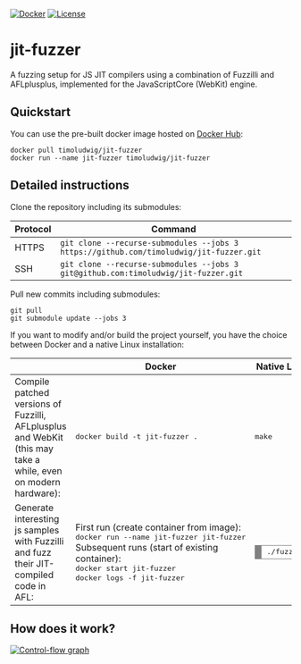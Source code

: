 [![Docker](https://img.shields.io/badge/DockerHub-timoludwig%2Fjit--fuzzer-blue?logo=docker)](https://hub.docker.com/repository/docker/timoludwig/jit-fuzzer)
[![License](https://img.shields.io/badge/License-GPL%203.0-green.svg)](https://opensource.org/licenses/GPL-3.0)
<!--[![Docker Image Size](https://img.shields.io/docker/image-size/timoludwig/jit-fuzzer/latest)](https://hub.docker.com/repository/docker/timoludwig/jit-fuzzer)-->

# jit-fuzzer

A fuzzing setup for JS JIT compilers using a combination of Fuzzilli and AFLplusplus, implemented for the JavaScriptCore (WebKit) engine.

## Quickstart

You can use the pre-built docker image hosted on [Docker Hub](https://hub.docker.com/repository/docker/timoludwig/jit-fuzzer):

```
docker pull timoludwig/jit-fuzzer
docker run --name jit-fuzzer timoludwig/jit-fuzzer
```

## Detailed instructions

Clone the repository including its submodules:

| Protocol | Command                                                                                 |
| -------- | --------------------------------------------------------------------------------------- |
| HTTPS    | `git clone --recurse-submodules --jobs 3 https://github.com/timoludwig/jit-fuzzer.git`  |
| SSH      | `git clone --recurse-submodules --jobs 3 git@github.com:timoludwig/jit-fuzzer.git`      |

Pull new commits including submodules:

```
git pull
git submodule update --jobs 3
```

If you want to modify and/or build the project yourself, you have the choice between Docker and a native Linux installation:

<table>
    <thead>
        <tr>
            <th></th>
            <th>Docker</th>
            <th>Native Linux</th>
        </tr>
    </thead>
    <tbody>
        <tr>
            <td>Compile patched versions of Fuzzilli, AFLplusplus and WebKit (this may take a while, even on modern hardware):</td>
            <td>
<pre style="margin: 0; line-height: 125%">
docker build -t jit-fuzzer .
</pre>
            </td>
            <td>
<pre style="margin: 0; line-height: 125%">
make
</pre>
            </td>
        </tr>
        <tr>
            <td>Generate interesting js samples with Fuzzilli and fuzz their JIT-compiled code in AFL:</td>
            <td>
                First run (create container from image):
<pre style="margin: 0; line-height: 125%">
docker run --name jit-fuzzer jit-fuzzer
</pre>
                Subsequent runs (start of existing container):
<pre style="margin: 0; line-height: 125%">
docker start jit-fuzzer
docker logs -f jit-fuzzer
</pre>
            </td>
            <td>
                <div style="background: #ffffff; overflow:auto;width:auto;border:solid gray;border-width:.1em .1em .1em .8em;padding:.2em .6em;">
<pre style="margin: 0; line-height: 125%">
./fuzz.sh
</pre>
                </div>
            </td>
        </tr>
    </tbody>
</table>

## How does it work?
[![Control-flow graph](https://github.com/timoludwig/jit-fuzzer/raw/assets/jit-fuzzer.svg)](https://github.com/timoludwig/jit-fuzzer/blob/assets/jit-fuzzer.svg)
